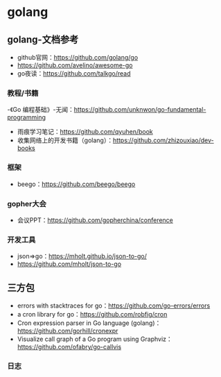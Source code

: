# golang

## golang-文档参考

- github官网：https://github.com/golang/go
- https://github.com/avelino/awesome-go
- go夜读：https://github.com/talkgo/read

### 教程/书籍

-《Go 编程基础》-无闻：https://github.com/unknwon/go-fundamental-programming
- 雨痕学习笔记：https://github.com/qyuhen/book
- 收集网络上的开发书籍（golang）：https://github.com/zhizouxiao/dev-books

### 框架

- beego：https://github.com/beego/beego

### gopher大会
- 会议PPT：https://github.com/gopherchina/conference

### 开发工具
- json=>go：https://mholt.github.io/json-to-go/   
- https://github.com/mholt/json-to-go

## 三方包

- errors with stacktraces for go：https://github.com/go-errors/errors
- a cron library for go：https://github.com/robfig/cron
- Cron expression parser in Go language (golang)：https://github.com/gorhill/cronexpr
- Visualize call graph of a Go program using Graphviz：https://github.com/ofabry/go-callvis

### 日志
